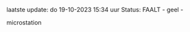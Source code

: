 laatste update: 
do 19-10-2023 15:34   uur 
Status: FAALT - geel - 
<div class="service Y">microstation</div>